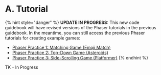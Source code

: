 # A. Tutorial

{% hint style="danger" %}
**UPDATE IN PROGRESS:** This new code guidebook will have revised versions of the Phaser tutorials in the previous guidebook. In the meantime, you can still access the previous Phaser tutorials for creating example games:

* [Phaser Practice 1:  Matching Game \(Emoji Match\)](https://docs.idew.org/video-game/project-outline/1-5-phaser-practice-1-matching-game)
* [Phaser Practice 2:  Top-Down Game \(Asteroids\)](https://docs.idew.org/video-game/project-outline/1-6-phaser-practice-2-top-down-game)
* [Phaser Practice 3:  Side-Scrolling Game \(Platformer\)](https://docs.idew.org/video-game/project-outline/1-7-phaser-practice-3-side-scrolling-game)
{% endhint %}

TK - In Progress


